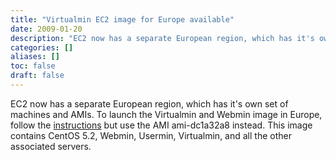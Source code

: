 ```yaml
---
title: "Virtualmin EC2 image for Europe available"
date: 2009-01-20
description: "EC2 now has a separate European region, which has it's own set of machines and AMIs. To launch..."
categories: []
aliases: []
toc: false
draft: false
---
```

EC2 now has a separate European region, which has it's own set of machines and AMIs. To launch the Virtualmin and Webmin image in Europe, follow the [instructions][1] but use the AMI ami-dc1a32a8 instead. This image contains CentOS 5.2, Webmin, Usermin, Virtualmin, and all the other associated servers.

  [1]: http://www.virtualmin.com/documentation/id,virtualmin_gpl_ami/
